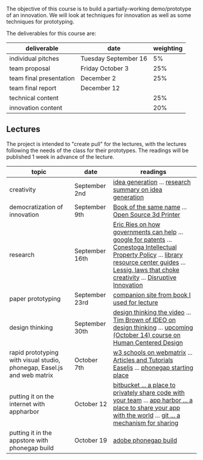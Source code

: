 The objective of this course is to build a partially-working demo/prototype of an innovation.
We will look at techniques for innovation as well as some techniques for prototyping.

The deliverables for this course are:

deliverable|date|weighting
--|--|--
individual pitches|Tuesday September 16|5%
team proposal|Friday October 3|25%
team final presentation|December 2|25%
team final report|December 12|
technical content||25%
innovation content||20%

Lectures
--------

The project is intended to "create pull" for the lectures, with the lectures following
the needs of the class for their prototypes. The readings will be published 1 week in
advance of the lecture.

topic|date|readings
----|----|----
creativity|September 2nd|[idea generation](https://faculty.fuqua.duke.edu/~moorman/GeneralMills/Section3/Section3Documents/Synectics-Kotler.pdf) ... [research summary on idea generation](https://wiki.engr.illinois.edu/download/attachments/113901579/critique.pdf?version=1)
democratization of innovation|September 9th|[Book of the same name](http://syndicateme-attachments.s3.amazonaws.com/NTEzY2FiOTBjNDcxMQ==) ... [Open Source 3d Printer](http://reprap.org/)
research|September 16th|[Eric Ries on how governments can help](http://www.mckinsey.com/insights/high_tech_telecoms_internet/disruptive_entrepreneurs_an_interview_with_eric_ries) ... [google for patents](http://www.google.com/patents) ... [Conestoga Intellectual Property Policy](http://www.conestogac.on.ca/research/forms/policyonintellectualproperty.pdf) ... [library resource center guides](http://exploreguides.conestogac.on.ca/index) ... [Lessig, laws that choke creativity](http://www.ted.com/talks/larry_lessig_says_the_law_is_strangling_creativity?language=en) ... [Disruptive Innovation](https://www.youtube.com/watch?v=qDrMAzCHFUU)
paper prototyping|September 23rd|[companion site from book I used for lecture](http://www.paperprototyping.com/)
design thinking|September 30th|[design thinking the video](http://designthinkingmovie.com/) ... [Tim Brown of IDEO on design thinking](http://designthinking.ideo.com/) ... [upcoming (October 14) course on Human Centered Design](http://plusacumen.org/courses/hcd-for-social-innovation/)
rapid prototyping with visual studio, phonegap, Easel.js and web matrix|October 7th|[w3 schools on webmatrix](http://www.w3schools.com/website/web_site.asp) ... [Articles and Tutorials Easeljs](https://github.com/CreateJS/EaselJS/wiki/Articles-and-Tutorials) ... [phonegap starting place](http://phonegap.com/blog/build/getting-started-with-phonegap-and-phonegap-build/)
putting it on the internet with appharbor|October 12|[bitbucket ... a place to privately share code with your team](http://bitbucket.org") ... [app harbor ... a place to share your app with the world](http://appharbour.com) ... [git ... a mechanism for sharing](#liveontheinternet)
putting it in the appstore with phonegap build|October 19|[adobe phonegap build](https://build.phonegap.com/)

